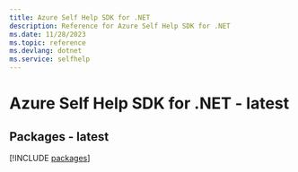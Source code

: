 ```yaml
---
title: Azure Self Help SDK for .NET
description: Reference for Azure Self Help SDK for .NET
ms.date: 11/28/2023
ms.topic: reference
ms.devlang: dotnet
ms.service: selfhelp
---
```

# Azure Self Help SDK for .NET - latest
## Packages - latest
[!INCLUDE [packages](self-help-index.md)]